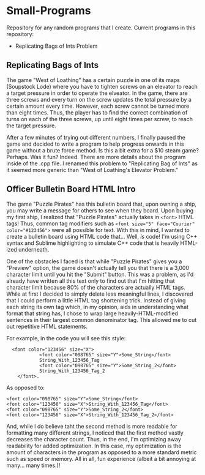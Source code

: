 # Small-Programs
Repository for any random programs that I create.
Current programs in this repository:
* Replicating Bags of Ints Problem

## Replicating Bags of Ints
The game "West of Loathing" has a certain puzzle in one of its maps (Soupstock Lode) where you have to tighten screws on an elevator to reach a target pressure in order to operate the elveator. In the game, there are three screws and every turn on the screw updates the total pressure by a certain amount every time. However, each screw cannot be turned more than eight times. Thus, the player has to find the correct combination of turns on each of the three screws, up until eight times per screw, to reach the target pressure. 

After a few minutes of trying out different numbers, I finally paused the game and decided to write a program to help progress onwards in this game without a brute force method. Is this a bit extra for a $10 steam game? Perhaps. Was it fun? Indeed. There are more details about the program inside of the .cpp file. I renamed this problem to "Replicating Bag of Ints" as it seemed more generic than "West of Loathing's Elevator Problem."

## Officer Bulletin Board HTML Intro
The game "Puzzle Pirates" has this bulletin board that, upon owning a ship, you may write a message for others to see when they board. Upon buying my first ship, I realized that "Puzzle Pirates" actually takes in `<font>` HTML tags! Thus, common tag modifiers such as `<font size="5" face="Courier" color="#123456">` were all possible for text. With this in mind, I wanted to create a bulletin board using HTML code that... Well, _is_ code! I'm using C++ syntax and Sublime highlighting to simulate C++ code that is heavily HTML-ized underneath.

One of the obstacles I faced is that while "Puzzle Pirates" gives you a "Preview" option, the game doesn't actually tell you that there is a 3,000 character limit until you hit the "Submit" button. This was a problem, as I'd already have written all this text only to find out that I'm hitting that character limit because 80% of the characters are actually HTML tags. While at first I decided to simply delete less meaningful lines, I discovered that I could perform a little HTML tag shortening trick. Instead of giving each string its own tag which, in my opinion, aids in understanding what format that string has, I chose to wrap large heavily-HTML-modified sentences in their largest common denominator tag. This allowed me to cut out repetitive HTML statements.

For example, in the code you will see this style:
```
  <font color="123456" size="X">
			<font color="098765" size="Y">Some_String</font>
			String_With_123456_Tag
			<font color="098765" size="Y">Some_String_2</font>
			String_With_123456_Tag_2
	</font>.
```

As opposed to:

```
<font color="098765" size="Y">Some_String</font>
<font color="123456" size="X">String_With_123456_Tag</font>
<font color="098765" size="Y">Some_String_2</font>
<font color="123456" size="X">String_With_123456_Tag_2</font>
```

And, while I do believe taht the second method is more readable for formatting many different strings, I noticed that the first method vastly decreases the character count. Thus, in the end, I'm optimizing away readability for added optimization. In this case, my optimization is the amount of characters in the program as opposed to a more standard metric such as speed or memory. All in all, fun experience (albeit a bit annoying at many... many times.)!
